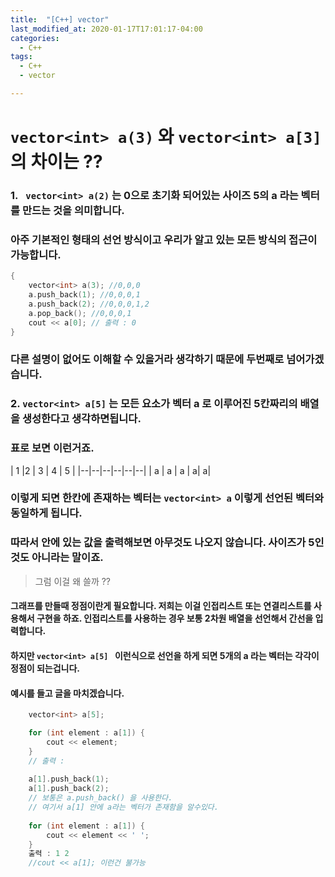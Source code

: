 ```yaml
---
title:  "[C++] vector"
last_modified_at: 2020-01-17T17:01:17-04:00
categories: 
  - C++
tags:
  - C++
  - vector

---
```

#  ```vector<int> a(3)``` 와 ```vector<int> a[3]``` 의 차이는 ??


### 1.  ``` vector<int> a(2)```  는 0으로 초기화 되어있는 사이즈 5의 a 라는 벡터를 만드는 것을 의미합니다. 
### 아주 기본적인 형태의 선언 방식이고 우리가 알고 있는 모든 방식의 접근이 가능합니다.

``` c++ 
{
	vector<int> a(3); //0,0,0 
	a.push_back(1); //0,0,0,1
	a.push_back(2); //0,0,0,1,2
	a.pop_back(); //0,0,0,1
	cout << a[0]; // 출력 : 0
}
```

### 다른 설명이 없어도 이해할 수 있을거라 생각하기 때문에 두번째로 넘어가겠습니다.

### 2. ```vector<int> a[5]``` 는 모든 요소가 벡터 a 로 이루어진 5칸짜리의 배열을 생성한다고 생각하면됩니다.
### 표로 보면 이런거죠.

| 1 |2  | 3 | 4 | 5 |
|--|--|--|--|--|--|
| a | a | a | a| a|

### 이렇게 되면 한칸에 존재하는 벡터는 ```vector<int> a``` 이렇게 선언된 벡터와 동일하게 됩니다.
### 따라서 안에 있는 값을 출력해보면 아무것도 나오지 않습니다. 사이즈가 5인 것도 아니라는 말이죠.

>그럼 이걸 왜 쓸까 ??

####  그래프를 만들때 정점이란게 필요합니다. 저희는 이걸 인접리스트 또는 연결리스트를 사용해서 구현을 하죠. 인접리스트를 사용하는 경우 보통 2차원 배열을 선언해서 간선을 입력합니다. 
#### 하지만 ```vector<int> a[5] ``` 이런식으로 선언을 하게 되면 5개의 a 라는 벡터는 각각이 정점이 되는겁니다.

#### 예시를 들고 글을 마치겠습니다.

``` c++ 
	vector<int> a[5];

	for (int element : a[1]) {
		cout << element;
	}
	// 출력 :
	
	a[1].push_back(1);
	a[1].push_back(2);
	// 보통은 a.push_back() 을 사용한다. 
	// 여기서 a[1] 안에 a라는 벡터가 존재함을 알수있다.
	
	for (int element : a[1]) {
		cout << element << ' ';
	}
	출력 : 1 2
	//cout << a[1]; 이런건 불가능
```
